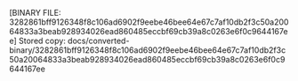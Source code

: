 [BINARY FILE: 3282861bff9126348f8c106ad6902f9eebe46bee64e67c7af10db2f3c50a20064833a3beab928934026ead860485eccbf69cb39a8c0263e6f0c9644167ee]
Stored copy: docs/converted-binary/3282861bff9126348f8c106ad6902f9eebe46bee64e67c7af10db2f3c50a20064833a3beab928934026ead860485eccbf69cb39a8c0263e6f0c9644167ee
